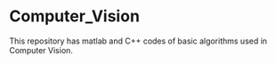 # Computer_Vision
This repository has matlab and C++ codes of basic algorithms used in Computer Vision.
